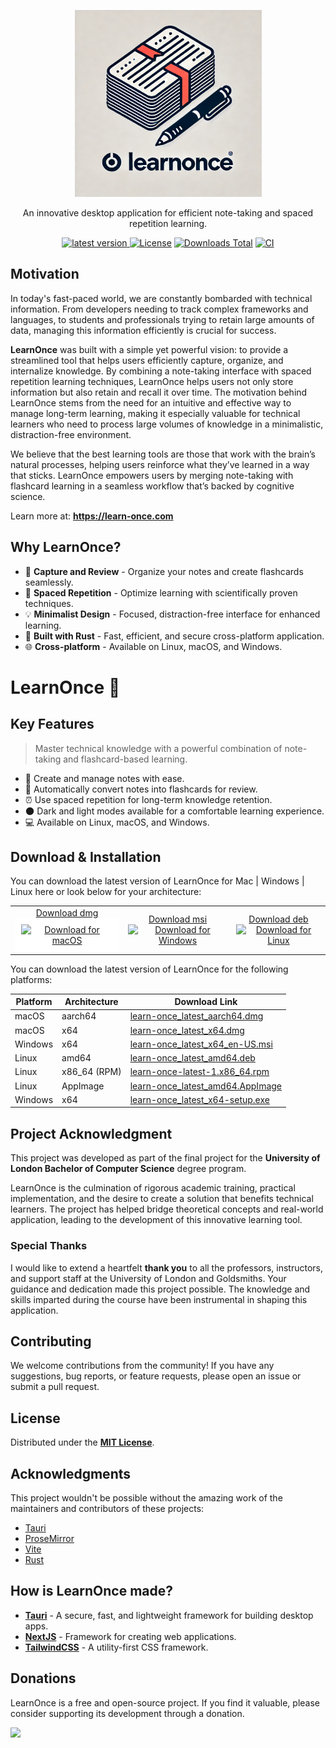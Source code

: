 <!-- packages -->

[downloads-shield]: https://img.shields.io/github/downloads/pingu1m/learn-once/total
[macos-shield]: https://api.iconify.design/logos/macos.svg
[macos-pkg]: https://learn-once.com/download/learn-once_latest_x64.dmg
[windows-shield]: https://api.iconify.design/logos/microsoft-windows.svg
[windows-pkg]: https://learn-once.com/download/learn-once_latest_x64_en-US.msi
[linux-deb-shield]: https://api.iconify.design/logos/linux-tux.svg
[linux-deb-pkg]: https://learn-once.com/download/learn-once_latest_amd64.deb

<p align="center">
  <a href="https://learn-once.com/app">
    <img src="assets/logo3.webp" alt="LearnOnce Logo" width="299"> 
  </a>
</p>
<p align="center">
  An innovative desktop application for efficient note-taking and spaced repetition learning.
</p>
<p align="center">
  <a href="https://github.com/pingu1m/learn-once/releases/latest">
  <img src="https://img.shields.io/github/v/release/pingu1m/learn-once?include_prereleases&sort=semver" alt="latest version">
</a>
  <a href="https://github.com/pingu1m/learn-once/blob/master/LICENSE"><img src="https://img.shields.io/github/license/pingu1m/learn-once.svg" alt="License"></a>
  <a href="https://img.shields.io/github/downloads/pingu1m/learn-once/total"><img src="https://img.shields.io/github/downloads/pingu1m/learn-once/total.svg" alt="Downloads Total"></a>
  <a href="https://github.com/pingu1m/learn-once/actions/workflows/tauri-build-release.yml"><img src="https://github.com/pingu1m/learn-once/actions/workflows/tauri-build-release.yml/badge.svg?branch=release" alt="CI"></a>
</p>


## Motivation

In today's fast-paced world, we are constantly bombarded with technical information. From developers needing to track complex frameworks and languages, to students and professionals trying to retain large amounts of data, managing this information efficiently is crucial for success.

**LearnOnce** was built with a simple yet powerful vision: to provide a streamlined tool that helps users efficiently capture, organize, and internalize knowledge. By combining a note-taking interface with spaced repetition learning techniques, LearnOnce helps users not only store information but also retain and recall it over time. The motivation behind LearnOnce stems from the need for an intuitive and effective way to manage long-term learning, making it especially valuable for technical learners who need to process large volumes of knowledge in a minimalistic, distraction-free environment.

We believe that the best learning tools are those that work with the brain’s natural processes, helping users reinforce what they’ve learned in a way that sticks. LearnOnce empowers users by merging note-taking with flashcard learning in a seamless workflow that’s backed by cognitive science.

Learn more at:  <strong><a href="https://learn-once.com">https://learn-once.com</a></strong>

## Why LearnOnce?

- 📝 **Capture and Review** - Organize your notes and create flashcards seamlessly.
- 🔁 **Spaced Repetition** - Optimize learning with scientifically proven techniques.
- 💡 **Minimalist Design** - Focused, distraction-free interface for enhanced learning.
- 🦀 **Built with Rust** - Fast, efficient, and secure cross-platform application.
- 🌐 **Cross-platform** - Available on Linux, macOS, and Windows.

# LearnOnce :thought_balloon:
## Key Features

> Master technical knowledge with a powerful combination of note-taking and flashcard-based learning.

- :bookmark_tabs: Create and manage notes with ease.
- :flashlight: Automatically convert notes into flashcards for review.
- :alarm_clock: Use spaced repetition for long-term knowledge retention.
- 🌑 Dark and light modes available for a comfortable learning experience.
- :computer: Available on Linux, macOS, and Windows.

## Download & Installation

You can download the latest version of LearnOnce for Mac | Windows | Linux here or look below for your architecture:

<table width="100%">
  <tr>
    <td align="center">
      <a href="https://learn-once.com/download/learn-once_latest_aarch64.dmg">
        Download dmg<br/>
        <img style="background-color:white;padding: 10px" src="https://api.iconify.design/logos/macos.svg" alt="Download for macOS" height="80" width="80" />
      </a>
    </td>
    <td align="center">
      <a href="https://learn-once.com/download/learn-once_latest_x64_en-US.msi">
        Download msi<br/>
        <img src="https://api.iconify.design/logos/microsoft-windows.svg" alt="Download for Windows" height="80" width="80" />
      </a>
    </td>
    <td align="center">
      <a href="https://learn-once.com/download/learn-once_latest_amd64.deb">
        Download deb<br/>
        <img src="https://api.iconify.design/logos/linux-tux.svg" alt="Download for Linux" height="80" width="80" />
      </a>
    </td>
  </tr>
</table>

You can download the latest version of LearnOnce for the following platforms:

| Platform | Architecture | Download Link |
| -------- | ------------- | ------------- |
| macOS    | aarch64       | [learn-once_latest_aarch64.dmg](https://learn-once.com/download/learn-once_latest_aarch64.dmg) |
| macOS    | x64           | [learn-once_latest_x64.dmg](https://learn-once.com/download/learn-once_latest_x64.dmg) |
| Windows  | x64           | [learn-once_latest_x64_en-US.msi](https://learn-once.com/download/learn-once_latest_x64_en-US.msi) |
| Linux    | amd64         | [learn-once_latest_amd64.deb](https://learn-once.com/download/learn-once_latest_amd64.deb) |
| Linux    | x86_64 (RPM)  | [learn-once-latest-1.x86_64.rpm](https://learn-once.com/download/learn-once-latest-1.x86_64.rpm) |
| Linux    | AppImage      | [learn-once_latest_amd64.AppImage](https://learn-once.com/download/learn-once_latest_amd64.AppImage) |
| Windows  | x64           | [learn-once_latest_x64-setup.exe](https://learn-once.com/download/learn-once_latest_x64-setup.exe) |

## Project Acknowledgment

This project was developed as part of the final project for the **University of London Bachelor of Computer Science** degree program.

LearnOnce is the culmination of rigorous academic training, practical implementation, and the desire to create a solution that benefits technical learners. The project has helped bridge theoretical concepts and real-world application, leading to the development of this innovative learning tool.

### Special Thanks

I would like to extend a heartfelt **thank you** to all the professors, instructors, and support staff at the University of London and Goldsmiths. Your guidance and dedication made this project possible. The knowledge and skills imparted during the course have been instrumental in shaping this application.

## Contributing

We welcome contributions from the community! If you have any suggestions, bug reports, or feature requests, please open an issue
 or submit a pull request.

## License

Distributed under the [**MIT License**](LICENSE).   


## Acknowledgments

This project wouldn't be possible without the amazing work of the maintainers and contributors of these projects:

- [Tauri](https://tauri.app/)
- [ProseMirror](https://github.com/ProseMirror/)
- [Vite](https://github.com/vitejs/vite)
- [Rust](https://www.rust-lang.org/)

## How is LearnOnce made?

- **[Tauri](https://www.tauri.app)** - A secure, fast, and lightweight framework for building desktop apps.
- **[NextJS](https://yew.rs)** - Framework for creating web applications.
- **[TailwindCSS](https://tailwindcss.com)** - A utility-first CSS framework.


## Donations

LearnOnce is a free and open-source project. If you find it valuable, please consider supporting its development through a donation.

<a href="https://www.buymeacoffee.com/pingu1m">
<img style="width: 192px" src="https://www.buymeacoffee.com/assets/img/guidelines/download-assets-sm-1.svg" />
</a>



